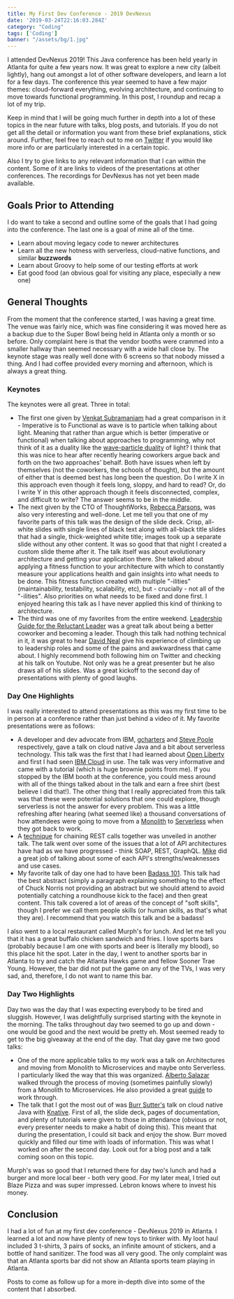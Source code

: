```yaml
---
title: My First Dev Conference - 2019 DevNexus
date: '2019-03-24T22:16:03.284Z'
category: "Coding"
tags: ['Coding']
banner: "/assets/bg/1.jpg"
---
```


I attended DevNexus 2019! This Java conference has been held yearly in Atlanta for quite a few years now.  It was great to explore a new city (albeit lightly), hang out amongst a lot of other software developers, and learn a lot for a few days. The conference this year seemed to have a few major themes: cloud-forward everything, evolving architecture, and continuing to move towards functional programming. In this post, I roundup and recap a lot of my trip.

Keep in mind that I will be going much further in depth into a lot of these topics in the near future with talks, blog posts, and tutorials. If you do not get all the detail or information you want from these brief explanations, stick around. Further, feel free to reach out to me on [Twitter](https://twitter.com/devissquared) if you would like more info or are particularly interested in a certain topic.

Also I try to give links to any relevant information that I can within the content. Some of it are links to videos of the presentations at other conferences. The recordings for DevNexus has not yet been made available.

## Goals Prior to Attending

I do want to take a second and outline some of the goals that I had going into the conference. The last one is a goal of mine all of the time.

- Learn about moving legacy code to newer architectures
- Learn all the new hotness with serverless, cloud-native functions, and similar **buzzwords**
- Learn about Groovy to help some of our testing efforts at work
- Eat good food (an obvious goal for visiting any place, especially a new one)

## General Thoughts

From the moment that the conference started, I was having a great time. The venue was fairly nice, which was fine considering it was moved here as a backup due to the Super Bowl being held in Atlanta only a month or so before. Only complaint here is that the vendor booths were crammed into a smaller hallway than seemed necessary with a wide hall close by. The keynote stage was really well done with 6 screens so that nobody missed a thing. And I had coffee provided every morning and afternoon, which is always a great thing.

### Keynotes 

The keynotes were all great. Three in total:

- The first one given by [Venkat Subramaniam](https://twitter.com/venkat_s) had a great comparison in it - Imperative is to Functional as wave is to particle when talking about light. Meaning that rather than argue which is better (imperative or functional) when talking about approaches to programming, why not think of it as a duality like the [wave-particle duality](https://en.wikipedia.org/wiki/Wave%E2%80%93particle_duality) of light? I think that this was nice to hear after recently hearing coworkers argue back and forth on the two approaches' behalf. Both have issues when left by themselves (not the coworkers, the schools of thought), but the amount of either that is deemed best has long been the question. Do I write X in this approach even though it feels long, sloppy, and hard to read? Or, do I write Y in this other approach though it feels disconnected, complex, and difficult to write? The answer seems to be in the middle. 
- The next given by the CTO of ThoughtWorks, [Rebecca Parsons](https://www.thoughtworks.com/profiles/rebecca-parsons), was also very interesting and well-done. Let me tell you that one of my favorite parts of this talk was the design of the slide deck. Crisp, all-white slides with single lines of black text along with all-black title slides that had a single, thick-weighted white title; images took up a separate slide without any other content. It was so good that that night I created a custom slide theme after it. The talk itself was about evolutionary architecture and getting your application there. She talked about applying a fitness function to your architecture with which to constantly measure your applications health and gain insights into what needs to be done. This fitness function created with multiple "-ilities" (maintainability, testability, scalability, etc), but - crucially - not all of the "-ilities". Also priorities on what needs to be fixed and done first. I enjoyed hearing this talk as I have never applied this kind of thinking to architecture.
- The third was one of my favorites from the entire weekend. [Leadership Guide for the Reluctant Leader](https://www.youtube.com/watch?v=0h5X5UKWao8&t=2559s) was a great talk about being a better coworker and becoming a leader. Though this talk had nothing technical in it, it was great to hear [David Neal](https://twitter.com/reverentgeek) give his experience of climbing up to leadership roles and some of the pains and awkwardness that came about. I highly recommend both following him on Twitter and checking at his talk on Youtube. Not only was he a great presenter but he also draws all of his slides. Was a great kickoff to the second day of presentations with plenty of good laughs.

### Day One Highlights

I was really interested to attend presentations as this was my first time to be in person at a conference rather than just behind a video of it. My favorite presentations were as follows:

- A developer and dev advocate from IBM, [gcharters](https://twitter.com/gcharters) and [Steve Poole](https://twitter.com/spoole167) respectively, gave a talk on cloud native Java and a bit about serverless technology. This talk was the first that I had learned about [Open Liberty](https://openliberty.io/) and first I had seen [IBM Cloud](https://www.ibm.com/cloud/) in use. The talk was very informative and came with a tutorial (which is huge brownie points from me). If you stopped by the IBM booth at the conference, you could mess around with all of the things talked about in the talk and earn a free shirt (best believe I did that!). The other thing that I really appreciated from this talk was that these were potential solutions that one could explore, though serverless is not the answer for every problem. This was a little refreshing after hearing (what seemed like) a thousand conversations of how attendees were going to move from a [Monolith](https://en.wikipedia.org/wiki/Monolithic_application) to [Serverless](https://www.serverlessops.io/what-is-serverless) when they got back to work.
- A [technique](https://github.com/mikestowe/REST-API-Multiple-Request-Chaining) for chaining REST calls together was unveiled in another talk. The talk went over some of the issues that a lot of API architectures have had as we have progressed - think SOAP, REST, GraphQL. [Mike](https://twitter.com/mikegstowe) did a great job of talking about some of each API's strengths/weaknesses and use cases. 
- My favorite talk of day one had to have been [Badass 101](https://www.youtube.com/watch?v=I9SqEvUOAoM&t=448s). This talk had the best abstract (simply a paragraph explaining something to the effect of Chuck Norris not providing an abstract but we should attend to avoid potentially catching a roundhouse kick to the face) and then great content. This talk covered a lot of areas of the concept of "soft skills", though I prefer we call them people skills (or human skills, as that's what they are). I recommend that you watch this talk and be a badass!

I also went to a local restaurant called Murph's for lunch. And let me tell you that it has a great buffalo chicken sandwich and fries. I love sports bars (probably because I am one with sports and beer is literally my blood), so this place hit the spot. Later in the day, I went to another sports bar in Atlanta to try and catch the Atlanta Hawks game and fellow Sooner Trae Young. However, the bar did not put the game on any of the TVs, I was very sad, and, therefore, I do not want to name this bar.

### Day Two Highlights

Day two was the day that I was expecting everybody to be tired and sluggish. However, I was delightfully surprised starting with the keynote in the morning. The talks throughout day two seemed to go up and down - one would be good and the next would be pretty eh. Most seemed ready to get to the big giveaway at the end of the day. That day gave me two good talks:

- One of the more applicable talks to my work was a talk on Architectures and moving from Monolith to Microservices and maybe onto Serverless. I particularly liked the way that this was organized. [Alberto Salazar](https://twitter.com/betoSalazar) walked through the process of moving (sometimes painfully slowly) from a Monolith to Microservices. He also provided a great [guide](https://github.com/lasalazarr/guide-monolithic-to-microservices) to work through. 
- The talk that I got the most out of was [Burr Sutter's](https://twitter.com/burrsutter) talk on cloud native Java with [Knative](https://cloud.google.com/knative/). First of all, the slide deck, pages of documentation, and plenty of tutorials were given to those in attendance (obvious or not, every presenter needs to make a habit of doing this). This meant that during the presentation, I could sit back and enjoy the show. Burr moved quickly and filled our time with loads of information. This was what I worked on after the second day. Look out for a blog post and a talk coming soon on this topic.

Murph's was so good that I returned there for day two's lunch and had a burger and more local beer - both very good. For my later meal, I tried out Blaze Pizza and was super impressed. Lebron knows where to invest his money.



## Conclusion

I had a lot of fun at my first dev conference - DevNexus 2019 in Atlanta. I learned a lot and now have plenty of new toys to tinker with. My loot haul included 3 t-shirts, 3 pairs of socks, an infinite amount of stickers, and a bottle of hand sanitizer. The food was all very good. The only complaint was that an Atlanta sports bar did not show an Atlanta sports team playing in Atlanta. 

Posts to come as follow up for a more in-depth dive into some of the content that I absorbed. 


